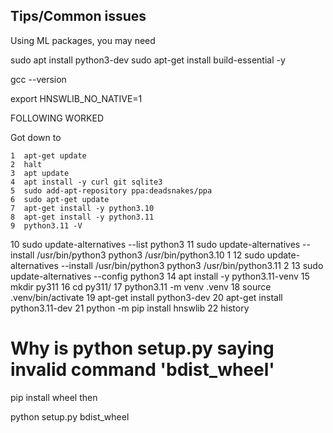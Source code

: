 ## Tips/Common issues


Using ML packages, you may need

sudo apt install python3-dev
sudo apt-get install build-essential -y

 gcc --version

 export HNSWLIB_NO_NATIVE=1


 FOLLOWING WORKED

Got down to 

    1  apt-get update
    2  halt
    3  apt update
    4  apt install -y curl git sqlite3
    5  sudo add-apt-repository ppa:deadsnakes/ppa
    6  sudo apt-get update
    7  apt-get install -y python3.10
    8  apt-get install -y python3.11
    9  python3.11 -V
   10  sudo update-alternatives --list python3
   11  sudo update-alternatives --install /usr/bin/python3 python3 /usr/bin/python3.10 1
   12  sudo update-alternatives --install /usr/bin/python3 python3 /usr/bin/python3.11 2
   13  sudo update-alternatives --config python3
   14  apt install -y python3.11-venv
   15  mkdir py311
   16  cd py311/
   17  python3.11 -m venv .venv
   18  source .venv/bin/activate
   19  apt-get install python3-dev
   20  apt-get install python3.11-dev
   21  python -m pip install hnswlib
   22  history


# Why is python setup.py saying invalid command 'bdist_wheel'

pip install wheel
then

python setup.py bdist_wheel 

